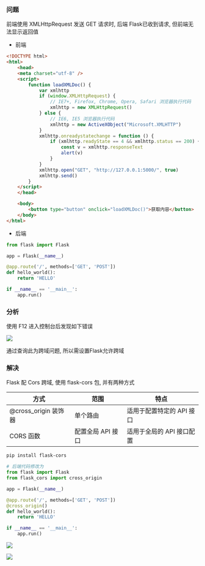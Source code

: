 <!--
 * @Description: 
 * @Version: 1.0
 * @Author: DaLao
 * @Email: dalao_li@163.com
 * @Date: 2021-12-23 15:07:52
 * @LastEditors: DaLao
 * @LastEditTime: 2022-07-05 23:39:10
-->


### 问题

前端使用 XMLHttpRequest 发送 GET 请求时, 后端 Flask已收到请求, 但前端无法显示返回值

- 前端
  
```html
<!DOCTYPE html>
<html>
    <head>
    <meta charset="utf-8" />
    <script>
        function loadXMLDoc() {
            var xmlhttp
            if (window.XMLHttpRequest) {
                // IE7+, Firefox, Chrome, Opera, Safari 浏览器执行代码
                xmlhttp = new XMLHttpRequest()
            } else {
                // IE6, IE5 浏览器执行代码
                xmlhttp = new ActiveXObject("Microsoft.XMLHTTP")
            }
            xmlhttp.onreadystatechange = function () {
                if (xmlhttp.readyState == 4 && xmlhttp.status == 200) {
                    const v = xmlhttp.responseText
                    alert(v)
                }
            }
            xmlhttp.open("GET", "http://127.0.0.1:5000/", true)
            xmlhttp.send()
        }
    </script>
    </head>

    <body>
        <button type="button" onclick="loadXMLDoc()">获取内容</button>
    </body>
</html>
```

- 后端

```py
from flask import Flask

app = Flask(__name__)

@app.route('/', methods=['GET', 'POST'])
def hello_world():
    return 'HELLO'

if __name__ == '__main__':
    app.run()
```

### 分析

使用 F12 进入控制台后发现如下错误

![](https://cdn.hurra.ltd/img/20200722234713.png)

通过查询此为跨域问题, 所以需设置Flask允许跨域


### 解决

Flask 配 Cors 跨域, 使用 flask-cors 包, 并有两种方式

| 方式                 | 范围              | 特点                      |
| -------------------- | ----------------- | ------------------------- |
| @cross_origin 装饰器 | 单个路由          | 适用于配置特定的 API 接口 |
| CORS 函数            | 配置全局 API 接口 | 适用于全局的 API 接口配置 |

```sh
pip install flask-cors
```

```py
# 后端代码修改为
from flask import Flask
from flask_cors import cross_origin

app = Flask(__name__)

@app.route('/', methods=['GET', 'POST'])
@cross_origin()
def hello_world():
    return 'HELLO'

if __name__ == '__main__':
    app.run()
```

![](https://cdn.hurra.ltd/img/20200722235455.png)

![](https://cdn.hurra.ltd/img/20200722235514.png)



